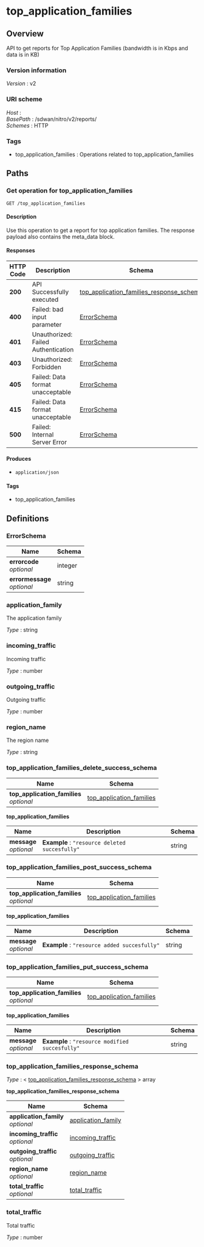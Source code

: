 # top\_application\_families


<a name="overview"></a>
## Overview
API to get reports for Top Application Families (bandwidth is in Kbps and data is in KB)


### Version information
*Version* : v2


### URI scheme
*Host* : <MGMT-IP>  
*BasePath* : /sdwan/nitro/v2/reports/  
*Schemes* : HTTP


### Tags

* top\_application\_families : Operations related to top\_application\_families 




<a name="paths"></a>
## Paths

<a name="top\_application\_families-get"></a>
### Get operation for top\_application\_families
```
GET /top_application_families
```


#### Description
Use this operation to get a report for top application families. The response payload also contains the meta\_data block.


#### Responses

|HTTP Code|Description|Schema|
|---|---|---|
|**200**|API Successfully executed|[top\_application\_families\_response\_schema](#top\_application\_families\_response\_schema)|
|**400**|Failed: bad input parameter|[ErrorSchema](#errorschema)|
|**401**|Unauthorized: Failed Authentication|[ErrorSchema](#errorschema)|
|**403**|Unauthorized: Forbidden|[ErrorSchema](#errorschema)|
|**405**|Failed: Data format unacceptable|[ErrorSchema](#errorschema)|
|**415**|Failed: Data format unacceptable|[ErrorSchema](#errorschema)|
|**500**|Failed: Internal Server Error|[ErrorSchema](#errorschema)|


#### Produces

* `application/json`


#### Tags

* top\_application\_families




<a name="definitions"></a>
## Definitions

<a name="errorschema"></a>
### ErrorSchema

|Name|Schema|
|---|---|
|**errorcode**  <br>*optional*|integer|
|**errormessage**  <br>*optional*|string|


<a name="application\_family"></a>
### application\_family
The application family

*Type* : string


<a name="incoming\_traffic"></a>
### incoming\_traffic
Incoming traffic

*Type* : number


<a name="outgoing\_traffic"></a>
### outgoing\_traffic
Outgoing traffic

*Type* : number


<a name="region\_name"></a>
### region\_name
The region name

*Type* : string


<a name="top\_application\_families\_delete\_success\_schema"></a>
### top\_application\_families\_delete\_success\_schema

|Name|Schema|
|---|---|
|**top\_application\_families**  <br>*optional*|[top\_application\_families](#top\_application\_families\_delete\_success\_schema-top\_application\_families)|

<a name="top\_application\_families\_delete\_success\_schema-top\_application\_families"></a>
**top\_application\_families**

|Name|Description|Schema|
|---|---|---|
|**message**  <br>*optional*|**Example** : `"resource deleted succesfully"`|string|


<a name="top\_application\_families\_post\_success\_schema"></a>
### top\_application\_families\_post\_success\_schema

|Name|Schema|
|---|---|
|**top\_application\_families**  <br>*optional*|[top\_application\_families](#top\_application\_families\_post\_success\_schema-top\_application\_families)|

<a name="top\_application\_families\_post\_success\_schema-top\_application\_families"></a>
**top\_application\_families**

|Name|Description|Schema|
|---|---|---|
|**message**  <br>*optional*|**Example** : `"resource added succesfully"`|string|


<a name="top\_application\_families\_put\_success\_schema"></a>
### top\_application\_families\_put\_success\_schema

|Name|Schema|
|---|---|
|**top\_application\_families**  <br>*optional*|[top\_application\_families](#top\_application\_families\_put\_success\_schema-top\_application\_families)|

<a name="top\_application\_families\_put\_success\_schema-top\_application\_families"></a>
**top\_application\_families**

|Name|Description|Schema|
|---|---|---|
|**message**  <br>*optional*|**Example** : `"resource modified succesfully"`|string|


<a name="top\_application\_families\_response\_schema"></a>
### top\_application\_families\_response\_schema
*Type* : < [top\_application\_families\_response\_schema](#top\_application\_families\_response\_schema-inline) > array

<a name="top\_application\_families\_response\_schema-inline"></a>
**top\_application\_families\_response\_schema**

|Name|Schema|
|---|---|
|**application\_family**  <br>*optional*|[application\_family](#application\_family)|
|**incoming\_traffic**  <br>*optional*|[incoming\_traffic](#incoming\_traffic)|
|**outgoing\_traffic**  <br>*optional*|[outgoing\_traffic](#outgoing\_traffic)|
|**region\_name**  <br>*optional*|[region\_name](#region\_name)|
|**total\_traffic**  <br>*optional*|[total\_traffic](#total\_traffic)|


<a name="total\_traffic"></a>
### total\_traffic
Total traffic

*Type* : number





